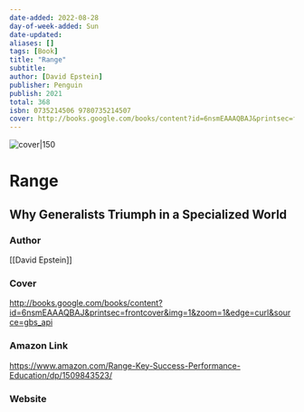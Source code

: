 ```yaml
---
date-added: 2022-08-28
day-of-week-added: Sun
date-updated: 
aliases: []
tags: [Book]
title: "Range"
subtitle: 
author: [David Epstein]
publisher: Penguin
publish: 2021
total: 368
isbn: 0735214506 9780735214507
cover: http://books.google.com/books/content?id=6nsmEAAAQBAJ&printsec=frontcover&img=1&zoom=1&edge=curl&source=gbs_api
---
```


![cover|150](http://books.google.com/books/content?id=6nsmEAAAQBAJ&printsec=frontcover&img=1&zoom=1&edge=curl&source=gbs_api)
# Range
## Why Generalists Triumph in a Specialized World

### Author
[[David Epstein]]

### Cover
http://books.google.com/books/content?id=6nsmEAAAQBAJ&printsec=frontcover&img=1&zoom=1&edge=curl&source=gbs_api

### Amazon Link
https://www.amazon.com/Range-Key-Success-Performance-Education/dp/1509843523/


### Website